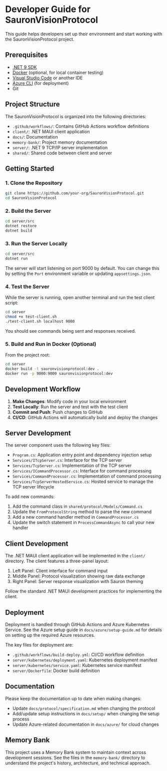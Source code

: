 # Developer Guide for SauronVisionProtocol

This guide helps developers set up their environment and start working with the SauronVisionProtocol project.

## Prerequisites

- [.NET 9 SDK](https://dotnet.microsoft.com/download)
- [Docker](https://www.docker.com/products/docker-desktop/) (optional, for local container testing)
- [Visual Studio Code](https://code.visualstudio.com/) or another IDE
- [Azure CLI](https://docs.microsoft.com/en-us/cli/azure/install-azure-cli) (for deployment)
- Git

## Project Structure

The SauronVisionProtocol is organized into the following directories:

- `.github/workflows/`: Contains GitHub Actions workflow definitions
- `client/`: .NET MAUI client application
- `docs/`: Documentation
- `memory-bank/`: Project memory documentation
- `server/`: .NET 9 TCP/IP server implementation
- `shared/`: Shared code between client and server

## Getting Started

### 1. Clone the Repository

```bash
git clone https://github.com/your-org/SauronVisionProtocol.git
cd SauronVisionProtocol
```

### 2. Build the Server

```bash
cd server/src
dotnet restore
dotnet build
```

### 3. Run the Server Locally

```bash
cd server/src
dotnet run
```

The server will start listening on port 9000 by default. You can change this by setting the `Port` environment variable or updating `appsettings.json`.

### 4. Test the Server

While the server is running, open another terminal and run the test client script:

```bash
cd server
chmod +x test-client.sh
./test-client.sh localhost 9000
```

You should see commands being sent and responses received.

### 5. Build and Run in Docker (Optional)

From the project root:

```bash
cd server
docker build -t sauronvisionprotocol:dev .
docker run -p 9000:9000 sauronvisionprotocol:dev
```

## Development Workflow

1. **Make Changes**: Modify code in your local environment
2. **Test Locally**: Run the server and test with the test client
3. **Commit and Push**: Push changes to GitHub
4. **CI/CD**: GitHub Actions will automatically build and deploy the changes

## Server Development

The server component uses the following key files:

- `Program.cs`: Application entry point and dependency injection setup
- `Services/ITcpServer.cs`: Interface for the TCP server
- `Services/TcpServer.cs`: Implementation of the TCP server
- `Services/ICommandProcessor.cs`: Interface for command processing
- `Services/CommandProcessor.cs`: Implementation of command processing
- `Services/TcpServerHostedService.cs`: Hosted service to manage the TCP server lifecycle

To add new commands:

1. Add the command class in `shared/protocol/Models/Command.cs`
2. Update the `FromProtocolString` method to parse the new command
3. Add a new command handler method in `CommandProcessor.cs`
4. Update the switch statement in `ProcessCommandAsync` to call your new handler

## Client Development

The .NET MAUI client application will be implemented in the `client/` directory. The client features a three-panel layout:

1. Left Panel: Client interface for command input
2. Middle Panel: Protocol visualization showing raw data exchange
3. Right Panel: Server response visualization with Sauron theming

Follow the standard .NET MAUI development practices for implementing the client.

## Deployment

Deployment is handled through GitHub Actions and Azure Kubernetes Service. See the Azure setup guide in `docs/azure/setup-guide.md` for details on setting up the required Azure resources.

The key files for deployment are:

- `.github/workflows/build-deploy.yml`: CI/CD workflow definition
- `server/kubernetes/deployment.yaml`: Kubernetes deployment manifest
- `server/kubernetes/service.yaml`: Kubernetes service manifest
- `server/Dockerfile`: Docker build definition

## Documentation

Please keep the documentation up to date when making changes:

- Update `docs/protocol/specification.md` when changing the protocol
- Add/update setup instructions in `docs/setup/` when changing the setup process
- Update Azure-related documentation in `docs/azure/` for cloud changes

## Memory Bank

This project uses a Memory Bank system to maintain context across development sessions. See the files in the `memory-bank/` directory to understand the project's history, architecture, and technical approach.
